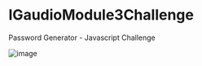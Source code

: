 # IGaudioModule3Challenge
Password Generator - Javascript Challenge

![image](https://user-images.githubusercontent.com/127003971/230403939-c6f9b1f9-5c64-4e2d-a0e1-4961cc8863c3.png)

